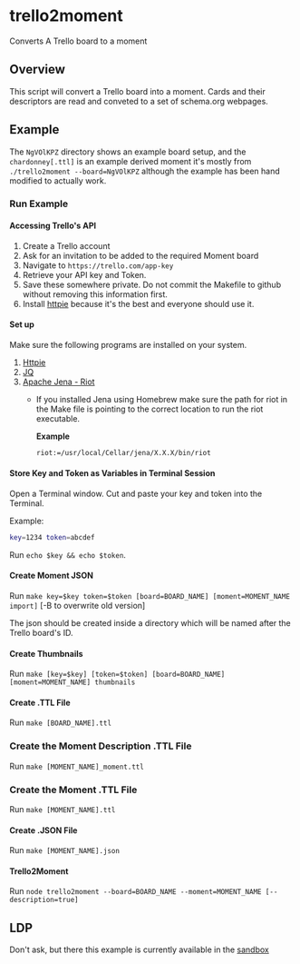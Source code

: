 # trello2moment

Converts A Trello board to a moment

## Overview

This script will convert a Trello board into a moment.  Cards and their descriptors are read and conveted to a set of schema.org webpages.  

## Example

The `NgVOlKPZ` directory shows an example board setup, and the `chardonney[.ttl]` is an example derived moment it's mostly from `./trello2moment --board=NgVOlKPZ` although the example has been hand modified to actually work.

### Run Example

#### Accessing Trello's API

1. Create a Trello account
2. Ask for an invitation to be added to the required Moment board
3. Navigate to `https://trello.com/app-key`
4. Retrieve your API key and Token.
5. Save these somewhere private. Do not commit the Makefile to github without removing this information first.
6. Install [httpie](https://httpie.org/) because it's the best and everyone should use it.

#### Set up

Make sure the following programs are installed on your system.

1. [Httpie](https://httpie.org/)
2. [JQ](https://stedolan.github.io/jq/)
3. [Apache Jena - Riot](https://jena.apache.org/documentation/io/)
    - If you installed Jena using Homebrew make sure the path for riot in the Make file is pointing to the correct location to run the riot executable.

      **Example**

      ```bash
      riot:=/usr/local/Cellar/jena/X.X.X/bin/riot
      ```

#### Store Key and Token as Variables in Terminal Session

Open a Terminal window. Cut and paste your key and token into the Terminal.
  
Example:

```bash
key=1234 token=abcdef
```

Run `echo $key && echo $token`.

#### Create Moment JSON

Run `make key=$key token=$token [board=BOARD_NAME] [moment=MOMENT_NAME import]` [-B to overwrite old version]

The json should be created inside a directory which will be named after the Trello board's ID.

#### Create Thumbnails

Run `make [key=$key] [token=$token] [board=BOARD_NAME] [moment=MOMENT_NAME] thumbnails`

#### Create .TTL File

Run `make [BOARD_NAME].ttl`

### Create the Moment Description .TTL File

Run `make [MOMENT_NAME]_moment.ttl`

### Create the Moment .TTL File

Run `make [MOMENT_NAME].ttl`

#### Create .JSON File

Run `make [MOMENT_NAME].json`

#### Trello2Moment

Run `node trello2moment --board=BOARD_NAME --moment=MOMENT_NAME [--description=true]`

## LDP

Don't ask, but there this example is currently available in the [sandbox](https://sandbox.dams.library.ucdavis.edu/fcrepo/rest/collection/ex-poetry/chardonney)
